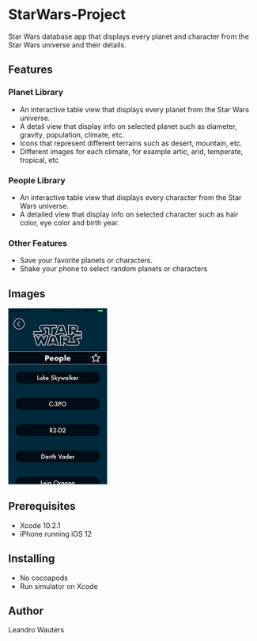 # StarWars-Project
Star Wars database app that displays every planet and character from the Star Wars universe and their details.

## Features
### Planet Library
* An interactive table view that displays every planet from the Star Wars universe.
* A detail view that display info on selected planet such as diameter, gravity, population, climate, etc.
* Icons that represent different terrains such as desert, mountain, etc.
* Different images for each climate, for example artic, arid, temperate, tropical, etc

### People Library
* An interactive table view that displays every character from the Star Wars universe.
* A detailed view that display info on selected character such as hair color, eye color and birth year.
### Other Features
* Save your favorite planets or characters.
* Shake your phone to select random planets or characters

## Images 
![](People.PNG) 
## Prerequisites

* Xcode 10.2.1
* iPhone running  iOS 12

## Installing

* No cocoapods
* Run simulator on Xcode

## Author
Leandro Wauters


